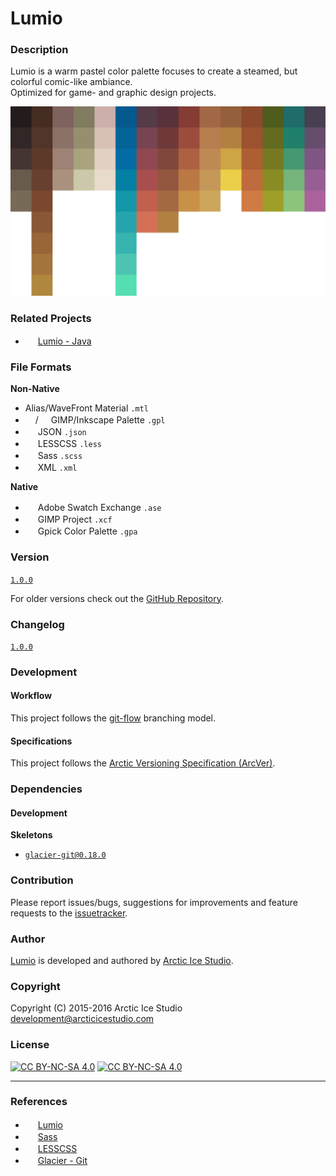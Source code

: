 Lumio
=====

### Description
Lumio is a warm pastel color palette focuses to create a steamed, but colorful comic-like ambiance.  
Optimized for game- and graphic design projects.

![Lumio](src/main/native/lumio.png)

### Related Projects
  - <img src="https://github.com/favicon.ico" width=16 height=16/> [Lumio - Java](https://github.com/arcticicestudio/lumio-java)

### File Formats
**Non-Native**
  - Alias/WaveFront Material `.mtl`
  - <img src="https://www.gimp.org/images/wilber16.png" width=16 height=16/>/<img src="https://inkscape.org/favicon.ico" width=16 height=16/> GIMP/Inkscape Palette `.gpl`
  - <img src="http://www.json.org/favicon.ico" width=16 height=16/> JSON `.json`
  - <img src="http://lesscss.org/public/ico/favicon.ico" width=16 height=16/> LESSCSS `.less`
  - <img src="http://sass-lang.com/favicon.ico" width=16 height=16/> Sass `.scss`
  - <img src="https://www.w3.org/favicon.ico" width=16 height=16/> XML `.xml`

**Native**
  - <img src="http://www.adobe.com/favicon.ico" width=16 height=16/> Adobe Swatch Exchange `.ase`
  - <img src="https://www.gimp.org/images/wilber16.png" width=16 height=16/> GIMP Project `.xcf`
  - <img src="http://static.gpick.org/image/logo.png" width=16 height=16/> Gpick Color Palette `.gpa`

### Version
[`1.0.0`](https://github.com/arcticicestudio/lumio/releases/latest)

For older versions check out the [GitHub Repository](https://github.com/arcticicestudio/lumio).

### Changelog
[`1.0.0`](CHANGELOG.md)

### Development
#### Workflow
This project follows the [git-flow](http://nvie.com/posts/a-successful-git-branching-model) branching model.

#### Specifications
This project follows the [Arctic Versioning Specification (ArcVer)](https://github.com/arcticicestudio/arcver).

### Dependencies
#### Development
**Skeletons**
  - [`glacier-git@0.18.0`](https://github.com/arcticicestudio/glacier-git)

### Contribution
Please report issues/bugs, suggestions for improvements and feature requests to the [issuetracker](https://github.com/arcticicestudio/lumio/issues).

### Author
[Lumio](https://github.com/arcticicestudio/lumio) is developed and authored by [Arctic Ice Studio](http://arcticicestudio.com).

### Copyright
Copyright (C) 2015-2016 Arctic Ice Studio <development@arcticicestudio.com>

### License
[![CC BY-NC-SA 4.0](http://mirrors.creativecommons.org/presskit/buttons/88x31/svg/by-nc-sa.svg)](http://creativecommons.org/licenses/by-nc-sa/4.0) [![CC BY-NC-SA 4.0](http://www.gnu.org/graphics/gplv3-88x31.png)](http://www.gnu.org/licenses/gpl.txt)

---

### References
  - <img src="https://github.com/favicon.ico" width=16 height=16/> [Lumio](https://github.com/arcticicestudio/lumio)
  - <img src="http://sass-lang.com/favicon.ico" width=16 height=16/> [Sass](http://sass-lang.com)
  - <img src="http://lesscss.org/public/ico/favicon.ico" width=16 height=16/> [LESSCSS](http://lesscss.org)  
  - <img src="https://github.com/favicon.ico" width=16 height=16/> [Glacier - Git](https://github.com/arcticicestudio/glacier-git)  
